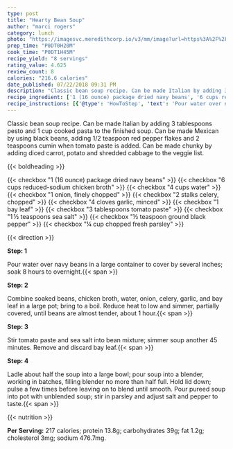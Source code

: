 ```yaml
---
type: post
title: "Hearty Bean Soup"
author: "marci rogers"
category: lunch
photo: "https://imagesvc.meredithcorp.io/v3/mm/image?url=https%3A%2F%2Fimages.media-allrecipes.com%2Fuserphotos%2F971244.jpg"
prep_time: "P0DT0H20M"
cook_time: "P0DT1H45M"
recipe_yield: "8 servings"
rating_value: 4.625
review_count: 8
calories: "216.6 calories"
date_published: 07/22/2018 09:31 PM
description: "Classic bean soup recipe. Can be made Italian by adding 3 tablespoons pesto and 1 cup cooked pasta to the finished soup. Can be made Mexican by using black beans, adding 1/2 teaspoon red pepper flakes and 2 teaspoons cumin when tomato paste is added. Can be made chunky by adding diced carrot, potato and shredded cabbage to the veggie list."
recipe_ingredient: ['1 (16 ounce) package dried navy beans', '6 cups reduced-sodium chicken broth', '4 cups water', '1 onion, finely chopped', '2 stalks celery, chopped', '4 cloves garlic, minced', '1 bay leaf', '3 tablespoons tomato paste', '1\u2009½ teaspoons sea salt', '½ teaspoon ground black pepper', '¼ cup chopped fresh parsley']
recipe_instructions: [{'@type': 'HowToStep', 'text': 'Pour water over navy beans in a large container to cover by several inches; soak 8 hours to overnight.\n'}, {'@type': 'HowToStep', 'text': 'Combine soaked beans, chicken broth, water, onion, celery, garlic, and bay leaf in a large pot; bring to a boil. Reduce heat to low and simmer, partially covered, until beans are almost tender, about 1 hour.\n'}, {'@type': 'HowToStep', 'text': 'Stir tomato paste and sea salt into bean mixture; simmer soup another 45 minutes. Remove and discard bay leaf.\n'}, {'@type': 'HowToStep', 'text': 'Ladle about half the soup into a large bowl; pour soup into a blender, working in batches, filling blender no more than half full. Hold lid down; pulse a few times before leaving on to blend until smooth. Pour pureed soup into pot with unblended soup; stir in parsley and adjust salt and pepper to taste.\n'}]
---
```


Classic bean soup recipe. Can be made Italian by adding 3 tablespoons pesto and 1 cup cooked pasta to the finished soup. Can be made Mexican by using black beans, adding 1/2 teaspoon red pepper flakes and 2 teaspoons cumin when tomato paste is added. Can be made chunky by adding diced carrot, potato and shredded cabbage to the veggie list. 

{{< boldheading >}}

{{< checkbox "1 (16 ounce) package dried navy beans" >}}
{{< checkbox "6 cups reduced-sodium chicken broth" >}}
{{< checkbox "4 cups water" >}}
{{< checkbox "1  onion, finely chopped" >}}
{{< checkbox "2 stalks celery, chopped" >}}
{{< checkbox "4 cloves garlic, minced" >}}
{{< checkbox "1  bay leaf" >}}
{{< checkbox "3 tablespoons tomato paste" >}}
{{< checkbox "1 ½ teaspoons sea salt" >}}
{{< checkbox "½ teaspoon ground black pepper" >}}
{{< checkbox "¼ cup chopped fresh parsley" >}}


{{< direction >}}

**Step: 1**

Pour water over navy beans in a large container to cover by several inches; soak 8 hours to overnight.{{< span >}}

**Step: 2**

Combine soaked beans, chicken broth, water, onion, celery, garlic, and bay leaf in a large pot; bring to a boil. Reduce heat to low and simmer, partially covered, until beans are almost tender, about 1 hour.{{< span >}}

**Step: 3**

Stir tomato paste and sea salt into bean mixture; simmer soup another 45 minutes. Remove and discard bay leaf.{{< span >}}

**Step: 4**

Ladle about half the soup into a large bowl; pour soup into a blender, working in batches, filling blender no more than half full. Hold lid down; pulse a few times before leaving on to blend until smooth. Pour pureed soup into pot with unblended soup; stir in parsley and adjust salt and pepper to taste.{{< span >}}

{{< nutrition >}}

**Per Serving:** 217 calories; protein 13.8g; carbohydrates 39g; fat 1.2g; cholesterol 3mg; sodium 476.7mg.